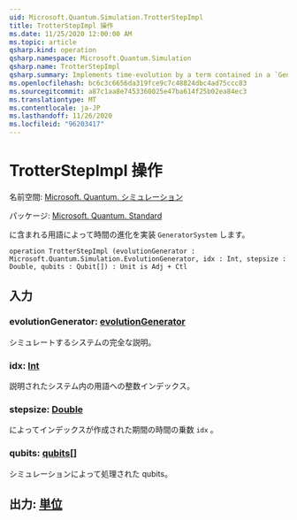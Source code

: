 ```yaml
---
uid: Microsoft.Quantum.Simulation.TrotterStepImpl
title: TrotterStepImpl 操作
ms.date: 11/25/2020 12:00:00 AM
ms.topic: article
qsharp.kind: operation
qsharp.namespace: Microsoft.Quantum.Simulation
qsharp.name: TrotterStepImpl
qsharp.summary: Implements time-evolution by a term contained in a `GeneratorSystem`.
ms.openlocfilehash: bc6c3c6656da319fce9c7c48824dbc4ad75ccc83
ms.sourcegitcommit: a87c1aa8e7453360025e47ba614f25b02ea84ec3
ms.translationtype: MT
ms.contentlocale: ja-JP
ms.lasthandoff: 11/26/2020
ms.locfileid: "96203417"
---
```

# <a name="trotterstepimpl-operation"></a>TrotterStepImpl 操作

名前空間: [Microsoft. Quantum. シミュレーション](xref:Microsoft.Quantum.Simulation)

パッケージ: [Microsoft. Quantum. Standard](https://nuget.org/packages/Microsoft.Quantum.Standard)


に含まれる用語によって時間の進化を実装 `GeneratorSystem` します。

```qsharp
operation TrotterStepImpl (evolutionGenerator : Microsoft.Quantum.Simulation.EvolutionGenerator, idx : Int, stepsize : Double, qubits : Qubit[]) : Unit is Adj + Ctl
```


## <a name="input"></a>入力

### <a name="evolutiongenerator--evolutiongenerator"></a>evolutionGenerator: [evolutionGenerator](xref:Microsoft.Quantum.Simulation.EvolutionGenerator)

シミュレートするシステムの完全な説明。


### <a name="idx--int"></a>idx: [Int](xref:microsoft.quantum.lang-ref.int)

説明されたシステム内の用語への整数インデックス。


### <a name="stepsize--double"></a>stepsize: [Double](xref:microsoft.quantum.lang-ref.double)

によってインデックスが作成された期間の時間の乗数 `idx` 。


### <a name="qubits--qubit"></a>qubits: [qubits](xref:microsoft.quantum.lang-ref.qubit)[]

シミュレーションによって処理された qubits。



## <a name="output--unit"></a>出力: [単位](xref:microsoft.quantum.lang-ref.unit)

